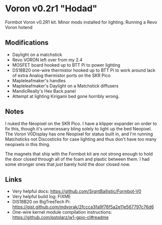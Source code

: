 # Voron v0.2r1 "Hodad"

Formbot Voron v0.2R1 kit.
Minor mods installed for lighting.
Running a Revo Voron hotend

## Modifications

* Daylight on a matchstick
* Revo VORON left over from my 2.4
* MOSFET board hooked up to BTT Pi to power lighting
* DS18B20 one-wire thermistor hooked up to BTT Pi to work around lack of extra Analog thermistor ports on the SKR Pico
* Mapleleafmaker's handles
* Mapleleafmaker's Daylight on a Matchstick diffusers
* MandicReally's Hex Back panel
* Attempt at lighting Kirigami bed gone horribly wrong.

## Notes

I nuked the Neopixel on the SKR Pico. I have a klipper expander on order to fix this, though it's unnecessary bling solely to light up the bed Neopixel. The Voron V0Display has one Neopixel for status built in, and I'm running Matchsticks not Discosticks for case lighting and thus don't have too many neopixels in this thing.

The magnets that ship with the Formbot kit are not strong enough to hold the door closed through all of the foam and plastic between them. I had some stronger ones that _just_ barely hold the door closed now.

## Links

* Very helpful docs: https://github.com/SrgntBallistic/Formbot-V0
* Very helpful build log: FIXME
* DIS18B20 on BigTreeTech Pi: https://gist.github.com/mdvorak/2fccca3fa9f76f5a2e11e567797c76d6
* One-wire kernel module compilation instructions: https://github.com/pstolarz/w1-gpio-cl#readme
